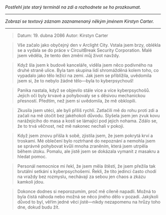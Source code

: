 _Postřehl jste starý terminál na zdi a rozhodnete se ho prozkoumat._

---

_Zobrazí se textový záznam zaznamenaný někým jménem Kirstyn Carter._

---

> Datum: 19. dubna 2086
> Autor: Kirstyn Carter

> Vše začalo jako obyčejný den v Arclight City. Vstala jsem brzy, oblékla se a vydala se do práce v CircuitBreak Security Corporation. Malé jsem věděla, že tento den změní můj život navždy.

> Když šla jsem k budově kanceláře, viděla jsem něco podivného na druhé straně ulice. Byla tam skupina lidí shromážděná kolem toho, co vypadalo jako tělo ležící na zemi. Jak jsem se přiblížila, uvědomila jsem si, že to nebylo žádné tělo—byla to kyberpsychouš!

> Panika nastala, když se objevilo stále více a více kyberpsychošů. Jejich oči byly krvavé a pohybovaly se s děsivou mechanickou přesností. Předtím, než jsem si uvědomila, že mě obklopili.

> Zkusila jsem utéci, ale byli příliš rychlí. Zatlačili mě do rohu proti zdi a začali na mě útočit bez jakéhokoli důvodu. Slyšela jsem jen zvuk kovu narážejícího do masa a kostí se lámající pod jejich nohama. Zdálo se, že to trvá věčnost, než mě nakonec nechali v pokoji.

> Když jsem znovu přišla k sobě, zjistila jsem, že jsem pokrytá krví a troskami. Mé oblečení bylo roztrhané do nepoznání a nemohla jsem se správně pohybovat kvůli mnoha zraněním, která jsem utrpěla během útoku. Pomalu, ale jistě jsem se dokázala vymanit z masakru a hledat pomoc.

> Personál nemocnice mi řekl, že jsem měla štěstí, že jsem přežila tak brutální setkání s kyberpsychošemi. Řekli, že tito jedinci často chodí na vraždy bez rozmyslu, nechávají za sebou jen chaos a zkázu kamkoli jdou.

> Dokonce dodnes si neporozumím, proč mě cíleně napadli. Možná to byla čistá náhoda nebo možná se něco jiného dělo v pozadí. Jakýkoli důvod to byl, věřím jedné věci jistě—nikdy nezapomenu na hrůzy toho dne, dokud budu žít.
